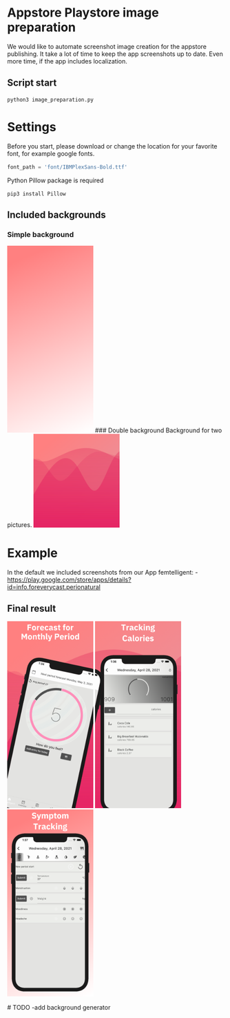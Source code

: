 # Appstore Playstore image preparation
We would like to automate screenshot image creation for the appstore publishing. It take a lot of time to keep the app screenshots up to date. Even more time, if the app includes localization.
## Script start
```shell
python3 image_preparation.py
```

# Settings
Before you start, please download or change the location for your favorite font, for example google fonts.
```python
font_path = 'font/IBMPlexSans-Bold.ttf'
```

Python Pillow package is required
```shell
pip3 install Pillow
```
## Included backgrounds
### Simple background
<img src="iphone_6_5_background.png" width="200"/>
### Double background
Background for two pictures.
<img src="iphone_6_5_double_background.png" width="200"/>

# Example
In the default we included screenshots from our App femtelligent:
-<https://play.google.com/store/apps/details?id=info.foreverycast.perionatural>
## Final result
<p float="left">
  <img src="en/iphone_6_5/1_left_result.png" width="200"/>
  <img src="en/iphone_6_5/2_right_result.png" width="200"/>
  <img src="en/iphone_6_5/3_result.png" width="200"/>
</p>
# TODO 
-add background generator
